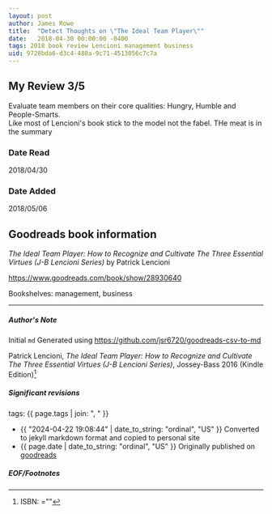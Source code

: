 ```yaml
---
layout: post
author: James Rowe
title:  "Detect Thoughts on \"The Ideal Team Player\""
date:   2018-04-30 00:00:00 -0400
tags: 2018 book review Lencioni management business
uid: 9728bda6-d3c4-480a-9c71-4513056c7c7a
---
```


<!-- highly dependent on how you personally use jekyll templates, and how you want this to show up -->
<!-- escape any jekyll keys with double brackets -->

## My Review 3/5

Evaluate team members on their core qualities: Hungry, Humble and People-Smarts.<br/>Like most of Lencioni's book stick to the model not the fabel. THe meat is in the summary

### Date Read
2018/04/30

### Date Added
2018/05/06

## Goodreads book information

*The Ideal Team Player: How to Recognize and Cultivate The Three Essential Virtues (J-B Lencioni Series)* by Patrick Lencioni

https://www.goodreads.com/book/show/28930640

Bookshelves: management, business

---

##### Author's Note

Initial `md` Generated using https://github.com/jsr6720/goodreads-csv-to-md

Patrick Lencioni, *The Ideal Team Player: How to Recognize and Cultivate The Three Essential Virtues (J-B Lencioni Series)*,  Jossey-Bass 2016 (Kindle Edition)[^1]

##### Significant revisions

tags: {{ page.tags | join: ", " }} <!-- todo move this somewhere -->

- {{ "2024-04-22 19:08:44" | date_to_string: "ordinal", "US" }} Converted to jekyll markdown format and copied to personal site
- {{ page.date | date_to_string: "ordinal", "US" }} Originally published on [goodreads](https://www.goodreads.com)

##### EOF/Footnotes

[^1]: ISBN: =""
